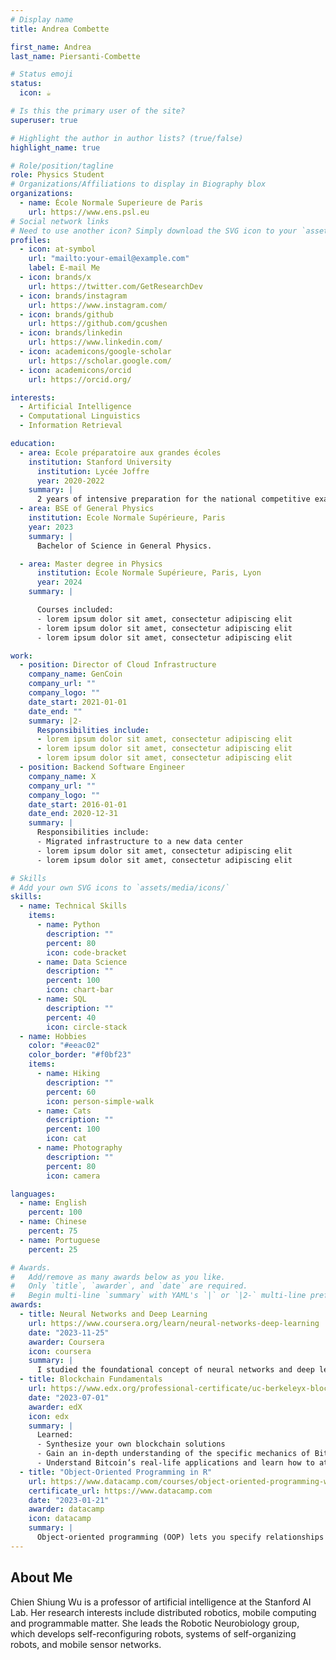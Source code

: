 ```yaml
---
# Display name
title: Andrea Combette

first_name: Andrea
last_name: Piersanti-Combette

# Status emoji
status:
  icon: ☕️

# Is this the primary user of the site?
superuser: true

# Highlight the author in author lists? (true/false)
highlight_name: true

# Role/position/tagline
role: Physics Student
# Organizations/Affiliations to display in Biography blox
organizations:
  - name: École Normale Superieure de Paris
    url: https://www.ens.psl.eu
# Social network links
# Need to use another icon? Simply download the SVG icon to your `assets/media/icons/` folder.
profiles:
  - icon: at-symbol
    url: "mailto:your-email@example.com"
    label: E-mail Me
  - icon: brands/x
    url: https://twitter.com/GetResearchDev
  - icon: brands/instagram
    url: https://www.instagram.com/
  - icon: brands/github
    url: https://github.com/gcushen
  - icon: brands/linkedin
    url: https://www.linkedin.com/
  - icon: academicons/google-scholar
    url: https://scholar.google.com/
  - icon: academicons/orcid
    url: https://orcid.org/

interests:
  - Artificial Intelligence
  - Computational Linguistics
  - Information Retrieval

education:
  - area: Ecole préparatoire aux grandes écoles
    institution: Stanford University
      institution: Lycée Joffre
      year: 2020-2022
    summary: |
      2 years of intensive preparation for the national competitive exam to enter French research-engineering schools.
  - area: BSE of General Physics
    institution: Ecole Normale Supérieure, Paris
    year: 2023
    summary: |
      Bachelor of Science in General Physics.

  - area: Master degree in Physics
      institution: Ecole Normale Supérieure, Paris, Lyon
      year: 2024
    summary: |

      Courses included:
      - lorem ipsum dolor sit amet, consectetur adipiscing elit
      - lorem ipsum dolor sit amet, consectetur adipiscing elit
      - lorem ipsum dolor sit amet, consectetur adipiscing elit

work:
  - position: Director of Cloud Infrastructure
    company_name: GenCoin
    company_url: ""
    company_logo: ""
    date_start: 2021-01-01
    date_end: ""
    summary: |2-
      Responsibilities include:
      - lorem ipsum dolor sit amet, consectetur adipiscing elit
      - lorem ipsum dolor sit amet, consectetur adipiscing elit
      - lorem ipsum dolor sit amet, consectetur adipiscing elit
  - position: Backend Software Engineer
    company_name: X
    company_url: ""
    company_logo: ""
    date_start: 2016-01-01
    date_end: 2020-12-31
    summary: |
      Responsibilities include:
      - Migrated infrastructure to a new data center
      - lorem ipsum dolor sit amet, consectetur adipiscing elit
      - lorem ipsum dolor sit amet, consectetur adipiscing elit

# Skills
# Add your own SVG icons to `assets/media/icons/`
skills:
  - name: Technical Skills
    items:
      - name: Python
        description: ""
        percent: 80
        icon: code-bracket
      - name: Data Science
        description: ""
        percent: 100
        icon: chart-bar
      - name: SQL
        description: ""
        percent: 40
        icon: circle-stack
  - name: Hobbies
    color: "#eeac02"
    color_border: "#f0bf23"
    items:
      - name: Hiking
        description: ""
        percent: 60
        icon: person-simple-walk
      - name: Cats
        description: ""
        percent: 100
        icon: cat
      - name: Photography
        description: ""
        percent: 80
        icon: camera

languages:
  - name: English
    percent: 100
  - name: Chinese
    percent: 75
  - name: Portuguese
    percent: 25

# Awards.
#   Add/remove as many awards below as you like.
#   Only `title`, `awarder`, and `date` are required.
#   Begin multi-line `summary` with YAML's `|` or `|2-` multi-line prefix and indent 2 spaces below.
awards:
  - title: Neural Networks and Deep Learning
    url: https://www.coursera.org/learn/neural-networks-deep-learning
    date: "2023-11-25"
    awarder: Coursera
    icon: coursera
    summary: |
      I studied the foundational concept of neural networks and deep learning. By the end, I was familiar with the significant technological trends driving the rise of deep learning; build, train, and apply fully connected deep neural networks; implement efficient (vectorized) neural networks; identify key parameters in a neural network’s architecture; and apply deep learning to your own applications.
  - title: Blockchain Fundamentals
    url: https://www.edx.org/professional-certificate/uc-berkeleyx-blockchain-fundamentals
    date: "2023-07-01"
    awarder: edX
    icon: edx
    summary: |
      Learned:
      - Synthesize your own blockchain solutions
      - Gain an in-depth understanding of the specific mechanics of Bitcoin
      - Understand Bitcoin’s real-life applications and learn how to attack and destroy Bitcoin, Ethereum, smart contracts and Dapps, and alternatives to Bitcoin’s Proof-of-Work consensus algorithm
  - title: "Object-Oriented Programming in R"
    url: https://www.datacamp.com/courses/object-oriented-programming-with-s3-and-r6-in-r
    certificate_url: https://www.datacamp.com
    date: "2023-01-21"
    awarder: datacamp
    icon: datacamp
    summary: |
      Object-oriented programming (OOP) lets you specify relationships between functions and the objects that they can act on, helping you manage complexity in your code. This is an intermediate level course, providing an introduction to OOP, using the S3 and R6 systems. S3 is a great day-to-day R programming tool that simplifies some of the functions that you write. R6 is especially useful for industry-specific analyses, working with web APIs, and building GUIs.
---
```


## About Me

Chien Shiung Wu is a professor of artificial intelligence at the Stanford AI Lab. Her research interests include distributed robotics, mobile computing and programmable matter. She leads the Robotic Neurobiology group, which develops self-reconfiguring robots, systems of self-organizing robots, and mobile sensor networks.
